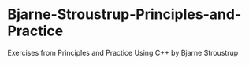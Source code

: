 Bjarne-Stroustrup-Principles-and-Practice
=========================================

Exercises from Principles and Practice Using C++ by Bjarne Stroustrup
